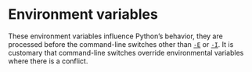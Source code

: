# Environment variables

These environment variables influence Python’s behavior, they are processed before the command-line switches other than [`-E`](/cli/Miscellaneous/-E.md) or [`-I`](/cli/Miscellaneous/I.md). It is customary that command-line switches override environmental variables where there is a conflict.